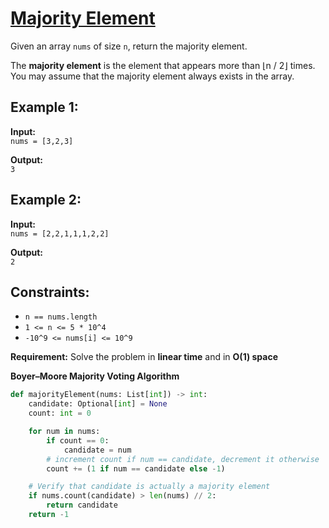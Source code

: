 # [Majority Element](https://leetcode.com/problems/majority-element/description/)

Given an array `nums` of size `n`, return the majority element.

The **majority element** is the element that appears more than ⌊n / 2⌋ times. You may assume that the majority element always exists in the array.

## Example 1:

**Input:**  
`nums = [3,2,3]`

**Output:**  
`3`

## Example 2:

**Input:**  
`nums = [2,2,1,1,1,2,2]`

**Output:**  
`2`

## Constraints:

- `n == nums.length`
- `1 <= n <= 5 * 10^4`
- `-10^9 <= nums[i] <= 10^9`

**Requirement:** Solve the problem in **linear time** and in **O(1) space**

**Boyer–Moore Majority Voting Algorithm**

```python
def majorityElement(nums: List[int]) -> int:
    candidate: Optional[int] = None
    count: int = 0

    for num in nums:
        if count == 0:
            candidate = num
        # increment count if num == candidate, decrement it otherwise
        count += (1 if num == candidate else -1)

    # Verify that candidate is actually a majority element
    if nums.count(candidate) > len(nums) // 2:
        return candidate
    return -1
```
